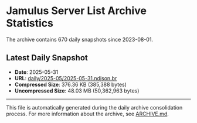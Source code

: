 # Jamulus Server List Archive Statistics

The archive contains 670 daily snapshots since 2023-08-01.

## Latest Daily Snapshot

- **Date**: 2025-05-31
- **URL**: [daily/2025-05/2025-05-31.ndjson.br](https://jamulus-archive.ap-south-1.linodeobjects.com/main/daily/2025-05/2025-05-31.ndjson.br)
- **Compressed Size**: 376.36 KB (385,388 bytes)
- **Uncompressed Size**: 48.03 MB (50,362,963 bytes)

---

This file is automatically generated during the daily archive consolidation process.
For more information about the archive, see [ARCHIVE.md](ARCHIVE.md).
